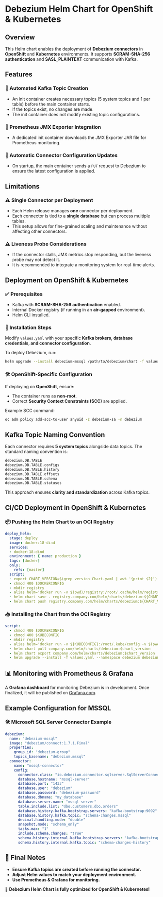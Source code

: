 # Debezium Helm Chart for OpenShift & Kubernetes

## Overview
This Helm chart enables the deployment of **Debezium connectors** in **OpenShift** and **Kubernetes** environments. It supports **SCRAM-SHA-256 authentication** and **SASL_PLAINTEXT** communication with Kafka.

## Features

### 🔹 Automated Kafka Topic Creation
- An init container creates necessary topics (5 system topics and 1 per table) before the main container starts.
- If the topics exist, no changes are made.
- The init container does not modify existing topic configurations.

### 🔹 Prometheus JMX Exporter Integration
- A dedicated init container downloads the JMX Exporter JAR file for Prometheus monitoring.

### 🔹 Automatic Connector Configuration Updates
- On startup, the main container sends a `PUT` request to Debezium to ensure the latest configuration is applied.

## Limitations

### ⚠️ Single Connector per Deployment
- Each Helm release manages **one** connector per deployment.
- Each connector is tied to a **single database** but can process multiple tables.
- This setup allows for fine-grained scaling and maintenance without affecting other connectors.

### ⚠️ Liveness Probe Considerations
- If the connector stalls, JMX metrics stop responding, but the liveness probe may not detect it.
- It is recommended to integrate a monitoring system for real-time alerts.

## Deployment on OpenShift & Kubernetes

### ✅ Prerequisites
- Kafka with **SCRAM-SHA-256 authentication** enabled.
- Internal Docker registry (if running in an **air-gapped** environment).
- Helm CLI installed.

### 🚀 Installation Steps
Modify `values.yaml` with your specific **Kafka brokers, database credentials, and connector configuration**.

To deploy Debezium, run:
```bash
helm upgrade --install debezium-mssql /path/to/debezium/chart -f values.yaml --namespace debezium
```

### 🛠 OpenShift-Specific Configuration
If deploying on **OpenShift**, ensure:
- The container runs as **non-root**.
- Correct **Security Context Constraints (SCC)** are applied.

Example SCC command:
```bash
oc adm policy add-scc-to-user anyuid -z debezium-sa -n debezium
```

## Kafka Topic Naming Convention

Each connector requires **5 system topics** alongside data topics. The standard naming convention is:

```bash
debezium.DB.TABLE
debezium.DB.TABLE.configs
debezium.DB.TABLE.history
debezium.DB.TABLE.offsets
debezium.DB.TABLE.schema
debezium.DB.TABLE.statuses
```

This approach ensures **clarity and standardization** across Kafka topics.

## CI/CD Deployment in OpenShift & Kubernetes

### 📦 Pushing the Helm Chart to an OCI Registry
```yaml
deploy_helm:
  stage: deploy
  image: docker:18-dind
  services:
  - docker:18-dind
  environment: { name: production }
  tags: [docker]
  only:
    refs: [master]
  script:
  - export CHART_VERSION=$(grep version Chart.yaml | awk '{print $2}')
  - chmod 400 $DOCKERCONFIG
  - mkdir registry
  - alias helm='docker run -v $(pwd)/registry:/root/.cache/helm/registry -v $(pwd):/apps -v ${DOCKERCONFIG}:/root/.docker/config.json -e DOCKER_CONFIG="/root/.docker" -e HELM_REGISTRY_CONFIG="/root/.docker/config.json" -e HELM_EXPERIMENTAL_OCI=1 alpine/helm'
  - helm chart save . registry.company.com/helm/charts/debezium:${CHART_VERSION}
  - helm chart push registry.company.com/helm/charts/debezium:${CHART_VERSION}
```

### 📥 Installing the Chart from the OCI Registry
```yaml
script:
  - chmod 400 $DOCKERCONFIG
  - chmod 400 $KUBECONFIG
  - mkdir registry
  - alias helm='docker run -v ${KUBECONFIG}:/root/.kube/config -v $(pwd)/registry:/root/.cache/helm/registry -v $(pwd):/apps -v ${DOCKERCONFIG}:/root/.docker/config.json -e DOCKER_CONFIG="/root/.docker" -e HELM_REGISTRY_CONFIG="/root/.docker/config.json" -e HELM_EXPERIMENTAL_OCI=1 alpine/helm'
  - helm chart pull company.com/helm/charts/debezium:$chart_version
  - helm chart export company.com/helm/charts/debezium:$chart_version
  - helm upgrade --install -f values.yaml --namespace debezium debezium-mssql
```

## 📊 Monitoring with Prometheus & Grafana

A **Grafana dashboard** for monitoring Debezium is in development. Once finalized, it will be published on [Grafana.com](https://grafana.com/).

## Example Configuration for MSSQL

### 🛠 Microsoft SQL Server Connector Example
```yaml
debezium:
  name: "debezium-mssql"
  image: "debezium/connect:1.7.1.Final"
  properties:
    group_id: "debezium-group"
    topics_basename: "debezium.mssql"
  connector:
    name: "mssql-connector"
    config:
      connector.class: "io.debezium.connector.sqlserver.SqlServerConnector"
      database.hostname: "mssql-server"
      database.port: "1433"
      database.user: "debezium"
      database.password: "debezium-password"
      database.dbname: "my_database"
      database.server.name: "mssql-server"
      table.include.list: "dbo.customers,dbo.orders"
      database.history.kafka.bootstrap.servers: "kafka-bootstrap:9092"
      database.history.kafka.topic: "schema-changes.mssql"
      decimal.handling.mode: "double"
      snapshot.mode: "schema_only"
      tasks.max: "1"
      include.schema.changes: "true"
      schema.history.internal.kafka.bootstrap.servers: "kafka-bootstrap:9092"
      schema.history.internal.kafka.topic: "schema-changes-history"
```

## 🔹 Final Notes

- **Ensure Kafka topics are created before running the connector.**
- **Adjust Helm values to match your deployment environment.**
- **Use Prometheus & Grafana for monitoring.**

🚀 **Debezium Helm Chart is fully optimized for OpenShift & Kubernetes!**

